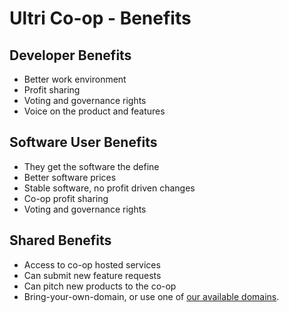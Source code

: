 # Ultri Co-op - Benefits

## Developer Benefits

* Better work environment
* Profit sharing
* Voting and governance rights
* Voice on the product and features

## Software User Benefits

* They get the software the define
* Better software prices
* Stable software, no profit driven changes
* Co-op profit sharing
* Voting and governance rights

## Shared Benefits

* Access to co-op hosted services
* Can submit new feature requests
* Can pitch new products to the co-op
* Bring-your-own-domain, or use one of [our available domains](/domains/).
